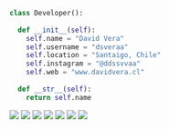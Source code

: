 ```python
class Developer():
    
  def __init__(self):
    self.name = "David Vera"
    self.username = "dsveraa"
    self.location = "Santaigo, Chile"
    self.instagram = "@ddssvvaa"
    self.web = "www.davidvera.cl"
  
  def __str__(self):
    return self.name
```
<div>
    <img src="https://img.shields.io/badge/html-grey?style=for-the-badge&logo=html5">
    <img src="https://img.shields.io/badge/css-grey?style=for-the-badge&logo=css">
    <img src="https://img.shields.io/badge/javascript-grey?style=for-the-badge&logo=javascript">
    <img src="https://img.shields.io/badge/python-grey?style=for-the-badge&logo=python">
    <img src="https://img.shields.io/badge/flask-grey?style=for-the-badge&logo=flask">
    <img src="https://img.shields.io/badge/posgresql-white?style=for-the-badge&logo=postgresql">
    <img src="https://img.shields.io/badge/slqalchemy-black?style=for-the-badge&logo=sqlalchemy">
    
    
</div>
